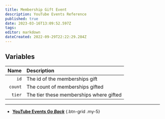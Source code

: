 ```yaml
---
title: Membership Gift Event
description: YouTube Events Reference
published: true
date: 2023-03-16T13:09:52.597Z
tags: 
editor: markdown
dateCreated: 2022-09-29T22:22:29.284Z
---
```


## Variables
Name | Description
----:|:------------
`id` | The id of the memberships gift
`count` | The count of memberships gifted
`tier` | The tier these memberships where gifted

---

- [<i class="mdi mdi-chevron-left"></i>**YouTube Events *Go Back***](/Platforms/YouTube/Events)
{.btn-grid .my-5}